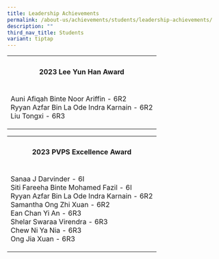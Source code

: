 ```yaml
---
title: Leadership Achievements
permalink: /about-us/achievements/students/leadership-achievements/
description: ""
third_nav_title: Students
variant: tiptap
---
```

<table>
<tbody>
<tr>
<th rowspan="1" colspan="1">
<h4><strong>2023 Lee Yun Han Award</strong></h4>
</th>
</tr>
<tr>
<td rowspan="1" colspan="1">
<p>Auni Afiqah Binte Noor Ariffin - 6R2
<br>Ryyan Azfar Bin La Ode Indra Karnain - 6R2
<br>Liu Tongxi - 6R3</p>
</td>
</tr>
</tbody>
</table>
<table>
<tbody>
<tr>
<th rowspan="1" colspan="1">
<h4><strong>2023 PVPS Excellence Award</strong></h4>
</th>
</tr>
<tr>
<td rowspan="1" colspan="1">
<p>Sanaa J Darvinder - 6I
<br>Siti Fareeha Binte Mohamed Fazil - 6I
<br>Ryyan Azfar Bin La Ode Indra Karnain - 6R2
<br>Samantha Ong Zhi Xuan - 6R2
<br>Ean Chan Yi An - 6R3
<br>Shelar Swaraa Virendra - 6R3
<br>Chew Ni Ya Nia - 6R3
<br>Ong Jia Xuan - 6R3</p>
</td>
</tr>
</tbody>
</table>
<p></p>